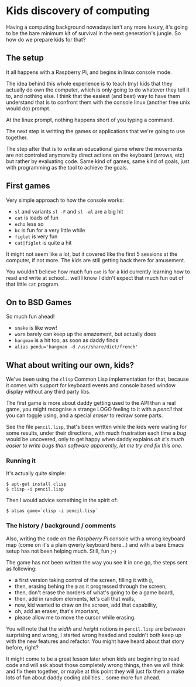 # Kids discovery of computing

Having a computing background nowadays isn't any more luxury, it's going to
be the bare minimum kit of survival in the next generation's jungle. So how
do we prepare kids for that?

## The setup

It all happens with a Raspberry Pi, and begins in linux console mode.

The idea behind this whole experience is to teach (my) kids that they
actually do own the computer, which is only going to do whatever they tell
it to, and nothing else. I think that the easiest (and best) way to have
them understand that is to confront them with the console linux (another
free unix would do) prompt.

At the linux prompt, nothing happens short of you typing a command.

The next step is writting the games or applications that we're going to use
together.

The step after that is to write an educational game where the movements are
not controled anymore by direct actions on the keyboard (arrows, etc) but
rather by evaluating code. Same kind of games, same kind of goals, just with
programming as the tool to achieve the goals.

## First games

Very simple approach to how the console works:

  - `sl` and variants `sl -F` and `sl -al` are a big hit
  - `cat` is loads of fun
  - `echo` less so
  - `bc` is fun for a very little while
  - `figlet` is very fun
  - `cat|figlet` is quite a hit

It might not seem like a lot, but it covered like the first 5 sessions at
the computer, if not more. The kids are still getting back there for
amusement.

You wouldn't believe how much fun `cat` is for a kid currently learning how
to read and write at school... well I know I didn't expect that much fun out
of that little `cat` program.

## On to BSD Games

So much fun ahead!

  - `snake` is like wow!
  - `worm` barely can keep up the amazement, but actually does
  - `hangman` is a hit too, as soon as daddy finds
  - `alias pendu='hangman -d /usr/share/dict/french'`

## What about writing our own, kids?

We've been using the `clisp` Common Lisp implementation for that, because it
comes with support for keyboard events and console based window display
without any third party libs.

The first game is more about daddy getting used to the API than a real game,
you might recognise a strange LOGO feeling to it with a *pencil* that you
can toggle using, and a special *eraser* to redraw some parts.

See the file `pencil.lisp`, that's been written while the kids were waiting
for some results, under their directions, with much frustration each time a
*bug* would be uncovered, only to get happy when daddy explains *oh it's
much easier to write bugs than software apparently, let me try and fix this
one*.

### Running it

It's actually quite simple:

    $ apt-get install clisp
    $ clisp -i pencil.lisp
    
Then I would advice something in the spirit of:

    $ alias game=`clisp -i pencil.lisp`
    
### The history / background / comments

Also, writing the code on the *Raspberry Pi* console with a wrong keyboard
map (come on it's a plain qwerty keyboard here...) and with a bare Emacs
setup has not been helping much. Still, fun ;-)

The game has not been written the way you see it in one go, the steps sent
as following:

  - a first version taking control of the screen, filling it with `@`,
  - then, erasing behing the `@` as it progressed through the screen,
  - then, don't erase the borders of what's going to be a game board,
  - then, add in random elements, let's call that walls,
  - now, kid wanted to draw on the screen, add that capability,
  - oh, add an eraser, that's important,
  - please allow me to move the cursor while erasing.
  
You will note that the *width* and *height* notions in `pencil.lisp` are
between surprising and wrong, I started wrong headed and couldn't both keep
up with the new features and refactor. You might have heard about that story
before, right?

It might come to be a great lesson later when kids are beginning to read
code and will ask about those completely wrong things, then we will think
and fix them together, or maybe at this point they will just fix them a make
lots of fun about daddy coding abilities... some more fun ahead.
